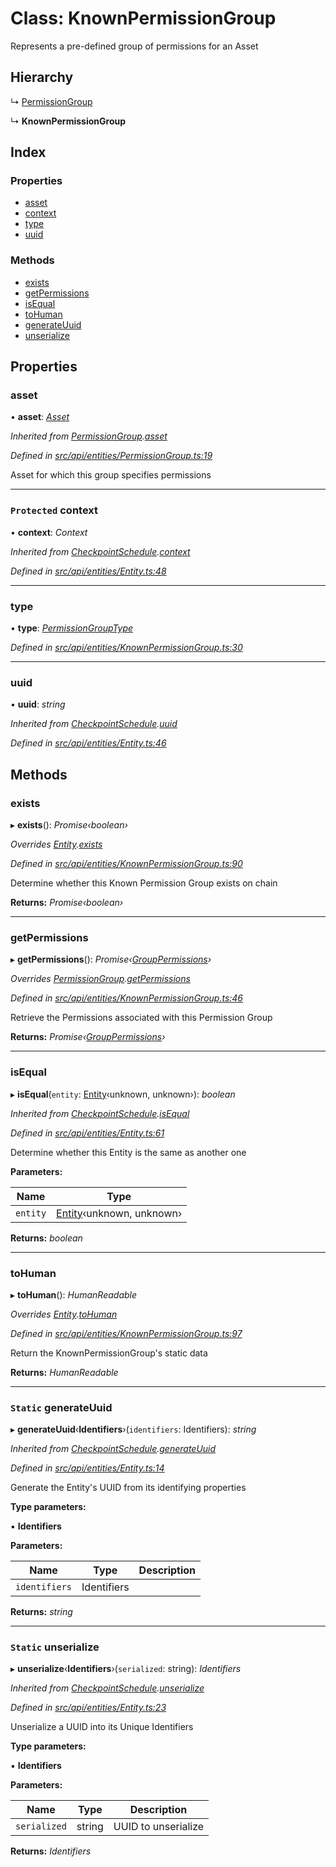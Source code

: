 # Class: KnownPermissionGroup

Represents a pre-defined group of permissions for an Asset

## Hierarchy

  ↳ [PermissionGroup](permissiongroup.md)

  ↳ **KnownPermissionGroup**

## Index

### Properties

* [asset](knownpermissiongroup.md#asset)
* [context](knownpermissiongroup.md#protected-context)
* [type](knownpermissiongroup.md#type)
* [uuid](knownpermissiongroup.md#uuid)

### Methods

* [exists](knownpermissiongroup.md#exists)
* [getPermissions](knownpermissiongroup.md#getpermissions)
* [isEqual](knownpermissiongroup.md#isequal)
* [toHuman](knownpermissiongroup.md#tohuman)
* [generateUuid](knownpermissiongroup.md#static-generateuuid)
* [unserialize](knownpermissiongroup.md#static-unserialize)

## Properties

###  asset

• **asset**: *[Asset](asset.md)*

*Inherited from [PermissionGroup](permissiongroup.md).[asset](permissiongroup.md#asset)*

*Defined in [src/api/entities/PermissionGroup.ts:19](https://github.com/PolymathNetwork/polymesh-sdk/blob/38ee8078/src/api/entities/PermissionGroup.ts#L19)*

Asset for which this group specifies permissions

___

### `Protected` context

• **context**: *Context*

*Inherited from [CheckpointSchedule](checkpointschedule.md).[context](checkpointschedule.md#protected-context)*

*Defined in [src/api/entities/Entity.ts:48](https://github.com/PolymathNetwork/polymesh-sdk/blob/38ee8078/src/api/entities/Entity.ts#L48)*

___

###  type

• **type**: *[PermissionGroupType](../enums/permissiongrouptype.md)*

*Defined in [src/api/entities/KnownPermissionGroup.ts:30](https://github.com/PolymathNetwork/polymesh-sdk/blob/38ee8078/src/api/entities/KnownPermissionGroup.ts#L30)*

___

###  uuid

• **uuid**: *string*

*Inherited from [CheckpointSchedule](checkpointschedule.md).[uuid](checkpointschedule.md#uuid)*

*Defined in [src/api/entities/Entity.ts:46](https://github.com/PolymathNetwork/polymesh-sdk/blob/38ee8078/src/api/entities/Entity.ts#L46)*

## Methods

###  exists

▸ **exists**(): *Promise‹boolean›*

*Overrides [Entity](entity.md).[exists](entity.md#abstract-exists)*

*Defined in [src/api/entities/KnownPermissionGroup.ts:90](https://github.com/PolymathNetwork/polymesh-sdk/blob/38ee8078/src/api/entities/KnownPermissionGroup.ts#L90)*

Determine whether this Known Permission Group exists on chain

**Returns:** *Promise‹boolean›*

___

###  getPermissions

▸ **getPermissions**(): *Promise‹[GroupPermissions](../globals.md#grouppermissions)›*

*Overrides [PermissionGroup](permissiongroup.md).[getPermissions](permissiongroup.md#abstract-getpermissions)*

*Defined in [src/api/entities/KnownPermissionGroup.ts:46](https://github.com/PolymathNetwork/polymesh-sdk/blob/38ee8078/src/api/entities/KnownPermissionGroup.ts#L46)*

Retrieve the Permissions associated with this Permission Group

**Returns:** *Promise‹[GroupPermissions](../globals.md#grouppermissions)›*

___

###  isEqual

▸ **isEqual**(`entity`: [Entity](entity.md)‹unknown, unknown›): *boolean*

*Inherited from [CheckpointSchedule](checkpointschedule.md).[isEqual](checkpointschedule.md#isequal)*

*Defined in [src/api/entities/Entity.ts:61](https://github.com/PolymathNetwork/polymesh-sdk/blob/38ee8078/src/api/entities/Entity.ts#L61)*

Determine whether this Entity is the same as another one

**Parameters:**

Name | Type |
------ | ------ |
`entity` | [Entity](entity.md)‹unknown, unknown› |

**Returns:** *boolean*

___

###  toHuman

▸ **toHuman**(): *HumanReadable*

*Overrides [Entity](entity.md).[toHuman](entity.md#abstract-tohuman)*

*Defined in [src/api/entities/KnownPermissionGroup.ts:97](https://github.com/PolymathNetwork/polymesh-sdk/blob/38ee8078/src/api/entities/KnownPermissionGroup.ts#L97)*

Return the KnownPermissionGroup's static data

**Returns:** *HumanReadable*

___

### `Static` generateUuid

▸ **generateUuid**‹**Identifiers**›(`identifiers`: Identifiers): *string*

*Inherited from [CheckpointSchedule](checkpointschedule.md).[generateUuid](checkpointschedule.md#static-generateuuid)*

*Defined in [src/api/entities/Entity.ts:14](https://github.com/PolymathNetwork/polymesh-sdk/blob/38ee8078/src/api/entities/Entity.ts#L14)*

Generate the Entity's UUID from its identifying properties

**Type parameters:**

▪ **Identifiers**

**Parameters:**

Name | Type | Description |
------ | ------ | ------ |
`identifiers` | Identifiers |   |

**Returns:** *string*

___

### `Static` unserialize

▸ **unserialize**‹**Identifiers**›(`serialized`: string): *Identifiers*

*Inherited from [CheckpointSchedule](checkpointschedule.md).[unserialize](checkpointschedule.md#static-unserialize)*

*Defined in [src/api/entities/Entity.ts:23](https://github.com/PolymathNetwork/polymesh-sdk/blob/38ee8078/src/api/entities/Entity.ts#L23)*

Unserialize a UUID into its Unique Identifiers

**Type parameters:**

▪ **Identifiers**

**Parameters:**

Name | Type | Description |
------ | ------ | ------ |
`serialized` | string | UUID to unserialize  |

**Returns:** *Identifiers*
